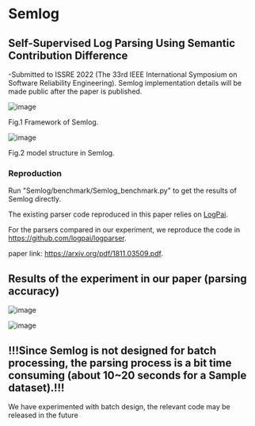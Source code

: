 # Semlog
## Self-Supervised Log Parsing Using Semantic Contribution Difference

-Submitted to ISSRE 2022 (The 33rd IEEE International Symposium on Software Reliability Engineering).
Semlog implementation details will be made public after the paper is published.

![image](https://user-images.githubusercontent.com/84389256/171174096-9937a1f6-e41d-4e84-af17-989db07c9399.png)

Fig.1 Framework of Semlog.

![image](https://user-images.githubusercontent.com/84389256/171174308-c95e6d64-1a3f-42ed-a4a4-e3ad47076311.png)

Fig.2 model structure in Semlog.

### Reproduction

Run "Semlog/benchmark/Semlog_benchmark.py" to get the results of Semlog directly.

The existing parser code reproduced in this paper relies on [LogPai](https://github.com/logpai).

For the parsers compared in our experiment, we reproduce the code in https://github.com/logpai/logparser.

paper link: https://arxiv.org/pdf/1811.03509.pdf.

## Results of the experiment in our paper (parsing accuracy)

![image](https://user-images.githubusercontent.com/84389256/171177568-d01f11cc-9c71-462b-a798-d5ad42dd0039.png)

![image](https://user-images.githubusercontent.com/84389256/171178704-0246cacf-de8e-4d11-8b49-a9759f005ed3.png)

## !!!Since Semlog is not designed for batch processing, the parsing process is a bit time consuming (about 10~20 seconds for a Sample dataset).!!!
We have experimented with batch design, the relevant code may be released in the future
